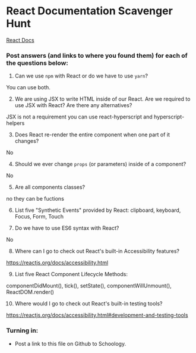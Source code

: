 # React Documentation Scavenger Hunt

[React Docs](https://facebook.github.io/react/docs/hello-world.html)

### Post answers (and links to where you found them) for each of the questions below:

1. Can we use `npm` with React or do we have to use `yarn`?

You can use both.

2. We are using JSX to write HTML inside of our React. Are we required to use JSX with React? Are there any alternatives?

JSX is not a requirement you can use react-hyperscript and hyperscript-helpers

3. Does React re-render the entire component when one part of it changes?

No

4. Should we ever change `props` (or parameters) inside of a component? 

No

5. Are all components classes? 

no they can be fuctions

6. List five "Synthetic Events" provided by React:
clipboard, keyboard, Focus, Form, Touch

7. Do we have to use ES6 syntax with React?

No

8. Where can I go to check out React's built-in Accessibility features?

https://reactjs.org/docs/accessibility.html

9. List five React Component Lifecycle Methods:

componentDidMount(), tick(), setState(), componentWillUnmount(), ReactDOM.render()

10. Where would I go to check out React's built-in testing tools?

https://reactjs.org/docs/accessibility.html#development-and-testing-tools

### Turning in:

* Post a link to this file on Github to Schoology.
